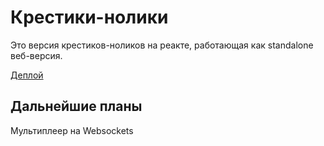 # Крестики-нолики

Это версия крестиков-ноликов на реакте, работающая как standalone веб-версия.

[Деплой](https://sh4n-oldone.github.io/tic-tac-toe/)
## Дальнейшие планы

Мультиплеер на Websockets
